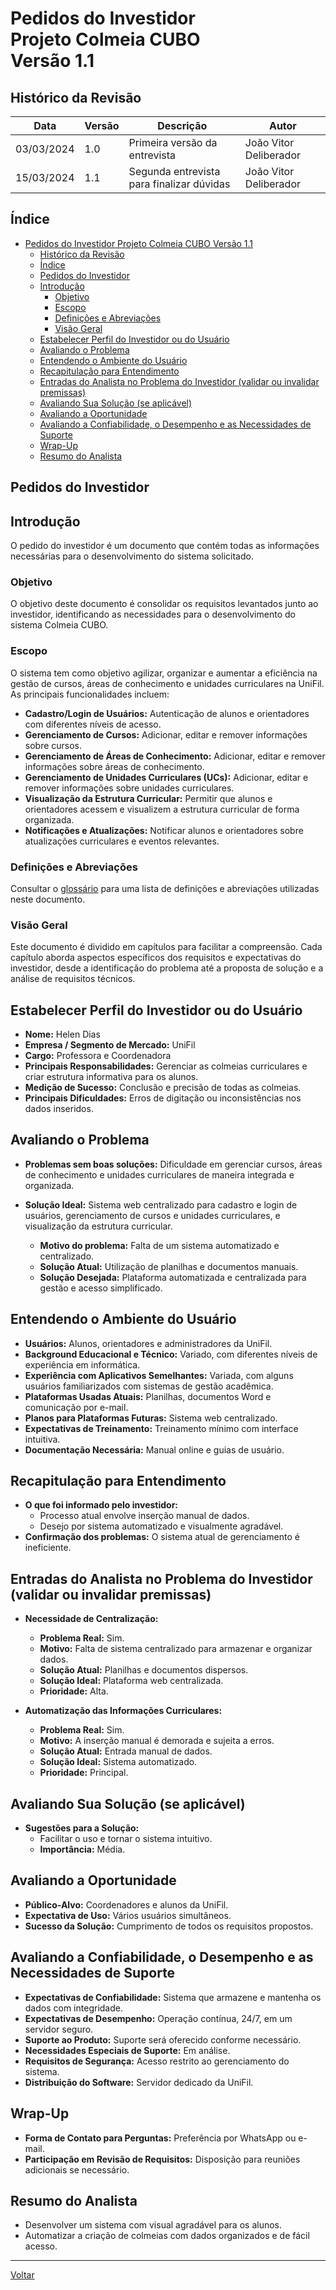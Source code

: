 # Pedidos do Investidor </br> Projeto Colmeia CUBO </br> Versão 1.1

## Histórico da Revisão

| Data       | Versão | Descrição                                | Autor                    |
|------------|--------|------------------------------------------|--------------------------|
| 03/03/2024 | 1.0    | Primeira versão da entrevista            | João Vitor Deliberador   |
| 15/03/2024 | 1.1    | Segunda entrevista para finalizar dúvidas | João Vitor Deliberador   |

## Índice

- [Pedidos do Investidor  Projeto Colmeia CUBO  Versão 1.1](#pedidos-do-investidor--projeto-colmeia-cubo--versão-11)
  - [Histórico da Revisão](#histórico-da-revisão)
  - [Índice](#índice)
  - [Pedidos do Investidor](#pedidos-do-investidor)
  - [Introdução](#introdução)
    - [Objetivo](#objetivo)
    - [Escopo](#escopo)
    - [Definições e Abreviações](#definições-e-abreviações)
    - [Visão Geral](#visão-geral)
  - [Estabelecer Perfil do Investidor ou do Usuário](#estabelecer-perfil-do-investidor-ou-do-usuário)
  - [Avaliando o Problema](#avaliando-o-problema)
  - [Entendendo o Ambiente do Usuário](#entendendo-o-ambiente-do-usuário)
  - [Recapitulação para Entendimento](#recapitulação-para-entendimento)
  - [Entradas do Analista no Problema do Investidor (validar ou invalidar premissas)](#entradas-do-analista-no-problema-do-investidor-validar-ou-invalidar-premissas)
  - [Avaliando Sua Solução (se aplicável)](#avaliando-sua-solução-se-aplicável)
  - [Avaliando a Oportunidade](#avaliando-a-oportunidade)
  - [Avaliando a Confiabilidade, o Desempenho e as Necessidades de Suporte](#avaliando-a-confiabilidade-o-desempenho-e-as-necessidades-de-suporte)
  - [Wrap-Up](#wrap-up)
  - [Resumo do Analista](#resumo-do-analista)

## Pedidos do Investidor

## Introdução

O pedido do investidor é um documento que contém todas as informações necessárias para o desenvolvimento do sistema solicitado.

### Objetivo

O objetivo deste documento é consolidar os requisitos levantados junto ao investidor, identificando as necessidades para o desenvolvimento do sistema Colmeia CUBO.

### Escopo

O sistema tem como objetivo agilizar, organizar e aumentar a eficiência na gestão de cursos, áreas de conhecimento e unidades curriculares na UniFil. As principais funcionalidades incluem:

- **Cadastro/Login de Usuários:** Autenticação de alunos e orientadores com diferentes níveis de acesso.
- **Gerenciamento de Cursos:** Adicionar, editar e remover informações sobre cursos.
- **Gerenciamento de Áreas de Conhecimento:** Adicionar, editar e remover informações sobre áreas de conhecimento.
- **Gerenciamento de Unidades Curriculares (UCs):** Adicionar, editar e remover informações sobre unidades curriculares.
- **Visualização da Estrutura Curricular:** Permitir que alunos e orientadores acessem e visualizem a estrutura curricular de forma organizada.
- **Notificações e Atualizações:** Notificar alunos e orientadores sobre atualizações curriculares e eventos relevantes.

### Definições e Abreviações

Consultar o [glossário](glossario.md) para uma lista de definições e abreviações utilizadas neste documento.

### Visão Geral

Este documento é dividido em capítulos para facilitar a compreensão. Cada capítulo aborda aspectos específicos dos requisitos e expectativas do investidor, desde a identificação do problema até a proposta de solução e a análise de requisitos técnicos.

## Estabelecer Perfil do Investidor ou do Usuário

- **Nome:** Helen Dias
- **Empresa / Segmento de Mercado:** UniFil
- **Cargo:** Professora e Coordenadora
- **Principais Responsabilidades:** Gerenciar as colmeias curriculares e criar estrutura informativa para os alunos.
- **Medição de Sucesso:** Conclusão e precisão de todas as colmeias.
- **Principais Dificuldades:** Erros de digitação ou inconsistências nos dados inseridos.

## Avaliando o Problema

- **Problemas sem boas soluções:** Dificuldade em gerenciar cursos, áreas de conhecimento e unidades curriculares de maneira integrada e organizada.
- **Solução Ideal:** Sistema web centralizado para cadastro e login de usuários, gerenciamento de cursos e unidades curriculares, e visualização da estrutura curricular.
  
  - **Motivo do problema:** Falta de um sistema automatizado e centralizado.
  - **Solução Atual:** Utilização de planilhas e documentos manuais.
  - **Solução Desejada:** Plataforma automatizada e centralizada para gestão e acesso simplificado.

## Entendendo o Ambiente do Usuário

- **Usuários:** Alunos, orientadores e administradores da UniFil.
- **Background Educacional e Técnico:** Variado, com diferentes níveis de experiência em informática.
- **Experiência com Aplicativos Semelhantes:** Variada, com alguns usuários familiarizados com sistemas de gestão acadêmica.
- **Plataformas Usadas Atuais:** Planilhas, documentos Word e comunicação por e-mail.
- **Planos para Plataformas Futuras:** Sistema web centralizado.
- **Expectativas de Treinamento:** Treinamento mínimo com interface intuitiva.
- **Documentação Necessária:** Manual online e guias de usuário.

## Recapitulação para Entendimento

- **O que foi informado pelo investidor:** 
  - Processo atual envolve inserção manual de dados.
  - Desejo por sistema automatizado e visualmente agradável.
- **Confirmação dos problemas:** O sistema atual de gerenciamento é ineficiente.

## Entradas do Analista no Problema do Investidor (validar ou invalidar premissas)

- **Necessidade de Centralização:**
  - **Problema Real:** Sim.
  - **Motivo:** Falta de sistema centralizado para armazenar e organizar dados.
  - **Solução Atual:** Planilhas e documentos dispersos.
  - **Solução Ideal:** Plataforma web centralizada.
  - **Prioridade:** Alta.

- **Automatização das Informações Curriculares:**
  - **Problema Real:** Sim.
  - **Motivo:** A inserção manual é demorada e sujeita a erros.
  - **Solução Atual:** Entrada manual de dados.
  - **Solução Ideal:** Sistema automatizado.
  - **Prioridade:** Principal.

## Avaliando Sua Solução (se aplicável)

- **Sugestões para a Solução:**
  - Facilitar o uso e tornar o sistema intuitivo.
  - **Importância:** Média.

## Avaliando a Oportunidade

- **Público-Alvo:** Coordenadores e alunos da UniFil.
- **Expectativa de Uso:** Vários usuários simultâneos.
- **Sucesso da Solução:** Cumprimento de todos os requisitos propostos.

## Avaliando a Confiabilidade, o Desempenho e as Necessidades de Suporte

- **Expectativas de Confiabilidade:** Sistema que armazene e mantenha os dados com integridade.
- **Expectativas de Desempenho:** Operação contínua, 24/7, em um servidor seguro.
- **Suporte ao Produto:** Suporte será oferecido conforme necessário.
- **Necessidades Especiais de Suporte:** Em análise.
- **Requisitos de Segurança:** Acesso restrito ao gerenciamento do sistema.
- **Distribuição do Software:** Servidor dedicado da UniFil.

## Wrap-Up

- **Forma de Contato para Perguntas:** Preferência por WhatsApp ou e-mail.
- **Participação em Revisão de Requisitos:** Disposição para reuniões adicionais se necessário.

## Resumo do Analista

- Desenvolver um sistema com visual agradável para os alunos.
- Automatizar a criação de colmeias com dados organizados e de fácil acesso.

---

[Voltar](readme.md)
